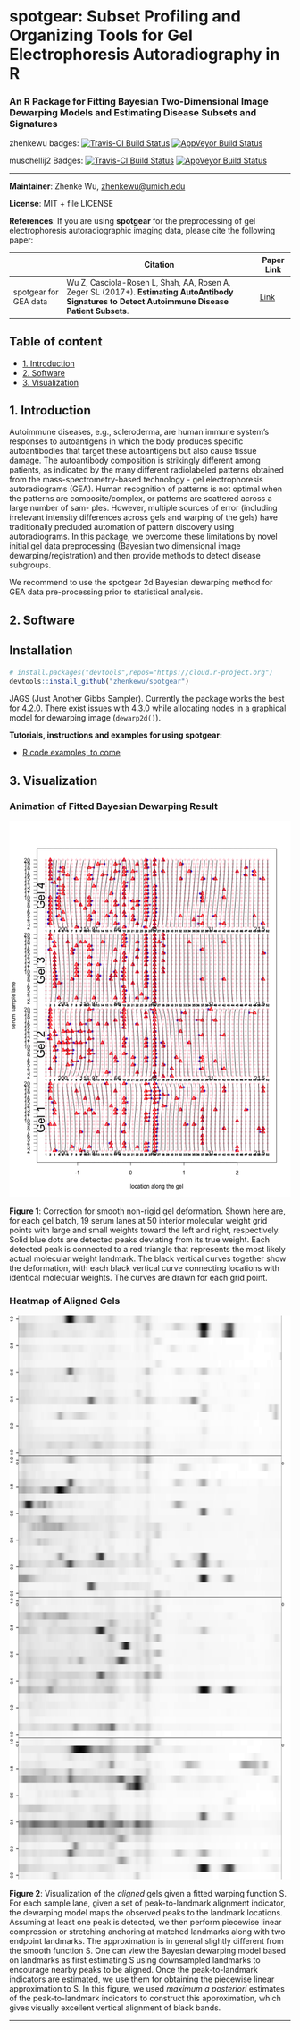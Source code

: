 # **spotgear**: Subset Profiling and Organizing Tools for Gel Electrophoresis Autoradiography in R
### An R Package for Fitting Bayesian Two-Dimensional Image Dewarping Models and Estimating Disease Subsets and Signatures

zhenkewu badges:
[![Travis-CI Build Status](https://travis-ci.org/zhenkewu/spotgear.svg?branch=master)](https://travis-ci.org/zhenkewu/spotgear)
[![AppVeyor Build Status](https://ci.appveyor.com/api/projects/status/github/zhenkewu/spotgear?branch=master&svg=true)](https://ci.appveyor.com/project/zhenkewu/spotgear)

muschellij2 Badges:
[![Travis-CI Build Status](https://travis-ci.org/muschellij2/spotgear.svg?branch=master)](https://travis-ci.org/muschellij2/spotgear)
[![AppVeyor Build Status](https://ci.appveyor.com/api/projects/status/github/muschellij2/spotgear?branch=master&svg=true)](https://ci.appveyor.com/project/muschellij2/spotgear)

--------
**Maintainer**: Zhenke Wu, zhenkewu@umich.edu

**License**: MIT + file LICENSE

**References**: If you are using **spotgear** for the preprocessing of gel electrophoresis autoradiographic imaging data, please cite the following paper:

|       | Citation     | Paper Link
| -------------  | -------------  | -------------  |
| spotgear for GEA data    | Wu Z, Casciola-Rosen L, Shah, AA, Rosen A, Zeger SL (2017+). **Estimating AutoAntibody Signatures to Detect Autoimmune Disease Patient Subsets**.   |[Link](https://academic.oup.com/biostatistics/advance-article-abstract/doi/10.1093/biostatistics/kxx061/4622596)| 

## Table of content
- [1. Introduction](#id-section1)
- [2. Software](#id-section2)
- [3. Visualization](#id-section3)

<div id='id-section1'/>

## 1. Introduction

Autoimmune diseases, e.g., scleroderma, are human immune system’s
responses to autoantigens in which the body produces specific autoantibodies
that target these autoantigens but also cause tissue damage. The autoantibody
composition is strikingly different among patients, as indicated by the many
different radiolabeled patterns obtained from the mass-spectrometry-based
technology - gel electrophoresis autoradiograms (GEA). Human recognition of
patterns is not optimal when the patterns are composite/complex, or patterns
are scattered across a large number of sam- ples. However, multiple sources of
error (including irrelevant intensity differences across gels and warping of
the gels) have traditionally precluded automation of pattern discovery using
autoradiograms. In this package, we overcome these limitations by novel initial
gel data preprocessing (Bayesian two dimensional image dewarping/registration) and then provide methods to
detect disease subgroups.

We recommend to use the spotgear 2d Bayesian dewarping method for GEA data pre-processing prior to statistical analysis. 

<div id='id-section2'/>

## 2. Software

Installation
--------------
```r
# install.packages("devtools",repos="https://cloud.r-project.org")
devtools::install_github("zhenkewu/spotgear")
```

JAGS (Just Another Gibbs Sampler). Currently the package works the best for 4.2.0. There exist issues with 4.3.0 while allocating nodes in a graphical model for dewarping image (`dewarp2d()`).

**Tutorials, instructions and examples for using spotgear:**
- [R code examples; to come]()



<div id='id-section2'/>

## 3. Visualization

### Animation of Fitted Bayesian Dewarping Result

![](inst/example_figure/animation.gif)

**Figure 1**: Correction for smooth non-rigid gel deformation. Shown here are, for each gel batch, 19 serum lanes at 50 interior molecular weight grid points with large and small weights toward the left and right, respectively. Solid blue dots are detected peaks deviating from its true weight. Each detected peak is connected to a red triangle that represents the most likely actual molecular weight landmark. The black vertical curves together show the deformation, with each black vertical curve connecting locations with identical molecular weights. The curves are drawn for each grid point.

### Heatmap of Aligned Gels

![](inst/example_figure/pwl_after_dewarping.png)



**Figure 2**: Visualization of the *aligned* gels given a fitted warping function S. For each sample lane, given a set of peak-to-landmark alignment indicator, the dewarping model maps the observed peaks to the landmark locations. Assuming at least one peak is detected, we then perform piecewise linear compression or stretching anchoring at matched landmarks along with two endpoint landmarks. The approximation is in general slightly different from the smooth function S. One can view the Bayesian dewarping model based on landmarks as first estimating S using downsampled landmarks to encourage nearby peaks to be aligned. Once the peak-to-landmark indicators are estimated, we use them for obtaining the piecewise linear approximation to S. In this figure, we used *maximum a posteriori* estimates of the peak-to-landmark indicators to construct this approximation, which gives visually excellent vertical alignment of black bands. 


------

